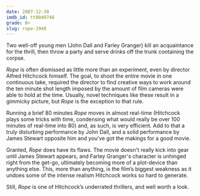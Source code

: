 ```yaml
---
date: 2007-12-30
imdb_id: tt0040746
grade: B+
slug: rope-1948
---
```


Two well-off young men (John Dall and Farley Granger) kill an acquaintance for the thrill, then throw a party and serve drinks off the trunk containing the corpse.

_Rope_ is often dismissed as little more than an experiment, even by director Alfred Hitchcock himself. The goal, to shoot the entire movie in one continuous take, required the director to find creative ways to work around the ten minute shot length imposed by the amount of film cameras were able to hold at the time. Usually, novel techniques like these result in a gimmicky picture, but _Rope_ is the exception to that rule.

Running a brief 80 minutes _Rope_ moves in almost real-time (Hitchcock plays some tricks with time, condensing what would really be over 100 minutes of real-time into 80) and, as such, is very efficient. Add to that a truly disturbing performance by John Dall, and a solid performance by James Stewart opposite him and you've got the makings for a good movie.

Granted, _Rope_ does have its flaws. The movie doesn't really kick into gear until James Stewart appears, and Farley Granger's character is unhinged right from the get-go, ultimately becoming more of a plot-device than anything else. This, more than anything, is the film’s biggest weakness as it undoes some of the intense realism Hitchcock works so hard to generate.

Still, _Rope_ is one of Hitchcock’s underrated thrillers, and well worth a look.
